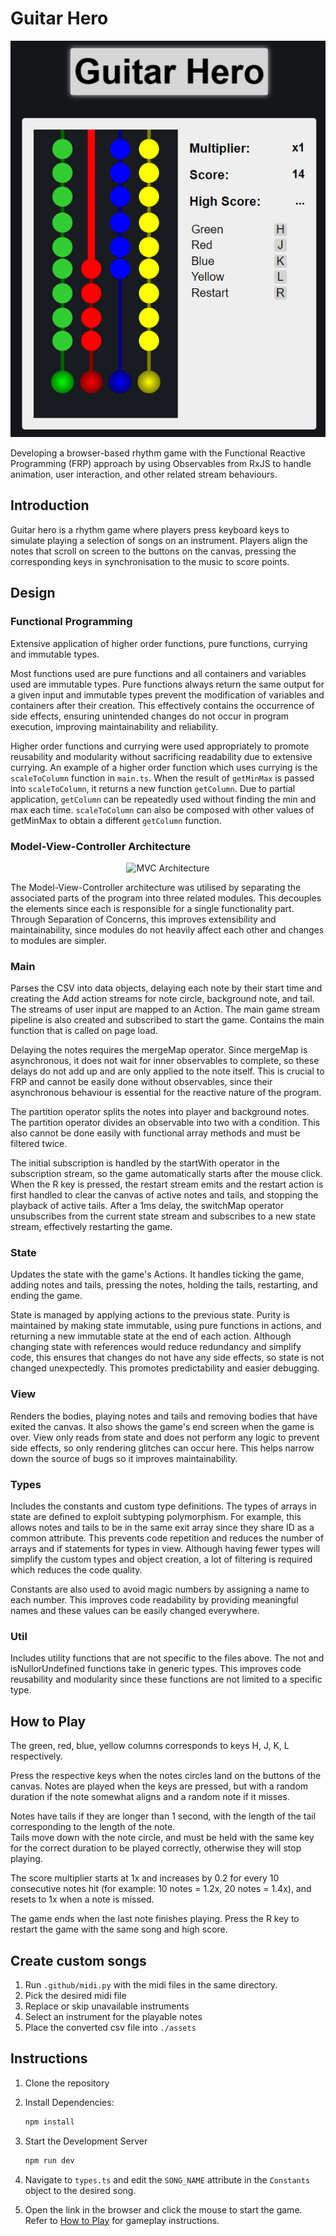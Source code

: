 # Guitar Hero

<p align="center">
    <img src="https://raw.githubusercontent.com/OpagueGlass/guitar-hero/main/.github/guitar-hero.png" alt="Guitar Hero Gameplay"/>
</p>

Developing a browser-based rhythm game with the Functional Reactive Programming (FRP) approach by using Observables from
RxJS to handle animation, user interaction, and other related stream behaviours.

## Introduction

Guitar hero is a rhythm game where players press keyboard keys to simulate playing a selection of songs on an
instrument. Players align the notes that scroll on screen to the buttons on the canvas, pressing the corresponding keys
in synchronisation to the music to score points.

## Design

### Functional Programming

Extensive application of higher order functions, pure functions, currying and immutable types.

Most functions used are pure functions and all containers and variables used are immutable types. Pure functions always
return the same output for a given input and immutable types prevent the modification of variables and containers after
their creation. This effectively contains the occurrence of side effects, ensuring unintended changes do not occur in
program execution, improving maintainability and reliability.

Higher order functions and currying were used appropriately to promote reusability and modularity without sacrificing
readability due to extensive currying. An example of a higher order function which uses currying is the `scaleToColumn`
function in `main.ts`. When the result of `getMinMax` is passed into `scaleToColumn`, it returns a new function
`getColumn`. Due to partial application, `getColumn` can be repeatedly used without finding the min and max each time.
`scaleToColumn` can also be composed with other values of getMinMax to obtain a different `getColumn` function.

### Model-View-Controller Architecture

<p align="center">
    <img src="https://upload.wikimedia.org/wikipedia/commons/a/a0/MVC-Process.svg" alt="MVC Architecture"/>
</p>

The Model-View-Controller architecture was utilised by separating the associated parts of the program into three related
modules. This decouples the elements since each is responsible for a single functionality part. Through Separation of
Concerns, this improves extensibility and maintainability, since modules do not heavily affect each other and changes to
modules are simpler.

### Main

Parses the CSV into data objects, delaying each note by their start time and creating the Add action streams for note
circle, background note, and tail. The streams of user input are mapped to an Action. The main game stream pipeline is
also created and subscribed to start the game. Contains the main function that is called on page load.

Delaying the notes requires the mergeMap operator. Since mergeMap is asynchronous, it does not wait for inner
observables to complete, so these delays do not add up and are only applied to the note itself. This is crucial to FRP
and cannot be easily done without observables, since their asynchronous behaviour is essential for the reactive nature
of the program.

The partition operator splits the notes into player and background notes. The partition operator divides an observable
into two with a condition. This also cannot be done easily with functional array methods and must be filtered twice.

The initial subscription is handled by the startWith operator in the subscription stream, so the game automatically
starts after the mouse click. When the R key is pressed, the restart stream emits and the restart action is first
handled to clear the canvas of active notes and tails, and stopping the playback of active tails. After a 1ms delay, the
switchMap operator unsubscribes from the current state stream and subscribes to a new state stream, effectively
restarting the game.

### State

Updates the state with the game's Actions. It handles ticking the game, adding notes and tails, pressing the notes,
holding the tails, restarting, and ending the game.

State is managed by applying actions to the previous state. Purity is maintained by making state immutable, using pure
functions in actions, and returning a new immutable state at the end of each action. Although changing state with
references would reduce redundancy and simplify code, this ensures that changes do not have any side effects, so state
is not changed unexpectedly. This promotes predictability and easier debugging.

### View

Renders the bodies, playing notes and tails and removing bodies that have exited the canvas. It also shows the game's
end screen when the game is over. View only reads from state and does not perform any logic to prevent side effects, so
only rendering glitches can occur here. This helps narrow down the source of bugs so it improves maintainability.

### Types

Includes the constants and custom type definitions. The types of arrays in state are defined to exploit subtyping
polymorphism. For example, this allows notes and tails to be in the same exit array since they share ID as a common
attribute. This prevents code repetition and reduces the number of arrays and if statements for types in view. Although
having fewer types will simplify the custom types and object creation, a lot of filtering is required which reduces the
code quality.

Constants are also used to avoid magic numbers by assigning a name to each number. This improves code readability by
providing meaningful names and these values can be easily changed everywhere.

### Util

Includes utility functions that are not specific to the files above. The not and isNullorUndefined functions take in
generic types. This improves code reusability and modularity since these functions are not limited to a specific type.

## How to Play

The green, red, blue, yellow columns corresponds to keys H, J, K, L respectively.

Press the respective keys when the notes circles land on the buttons of the canvas. Notes are played when the keys are
pressed, but with a random duration if the note somewhat aligns and a random note if it misses.

Notes have tails if they are longer than 1 second, with the length of the tail corresponding to the length of the note.  
Tails move down with the note circle, and must be held with the same key for the correct duration to be played
correctly, otherwise they will stop playing.

The score multiplier starts at 1x and increases by 0.2 for every 10 consecutive notes hit (for example: 10 notes = 1.2x,
20 notes = 1.4x), and resets to 1x when a note is missed.

The game ends when the last note finishes playing. Press the R key to restart the game with the same song and high
score.

## Create custom songs

1. Run `.github/midi.py` with the midi files in the same directory.
2. Pick the desired midi file
3. Replace or skip unavailable instruments
4. Select an instrument for the playable notes
5. Place the converted csv file into `./assets`

## Instructions

1. Clone the repository

2. Install Dependencies:

    ```bash
    npm install
    ```

3. Start the Development Server

    ```bash
    npm run dev
    ```

4. Navigate to `types.ts` and edit the `SONG_NAME` attribute in the `Constants` object to the desired song.

5. Open the link in the browser and click the mouse to start the game. Refer to [How to Play](#How-to-Play) for gameplay
   instructions.
